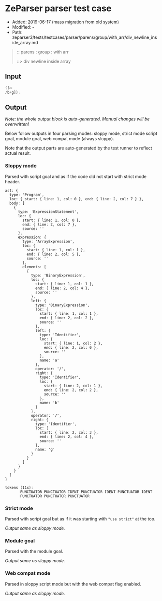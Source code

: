 # ZeParser parser test case

- Added: 2019-06-17 (mass migration from old system)
- Modified: -
- Path: zeparser3/tests/testcases/parser/parens/group/with_arr/div_newline_inside_array.md

> :: parens : group : with arr
>
> ::> div newline inside array

## Input

`````js
([a 
/b/g]);
`````

## Output

_Note: the whole output block is auto-generated. Manual changes will be overwritten!_

Below follow outputs in four parsing modes: sloppy mode, strict mode script goal, module goal, web compat mode (always sloppy).

Note that the output parts are auto-generated by the test runner to reflect actual result.

### Sloppy mode

Parsed with script goal and as if the code did not start with strict mode header.

`````
ast: {
  type: 'Program',
  loc: { start: { line: 1, col: 0 }, end: { line: 2, col: 7 } },
  body: [
    {
      type: 'ExpressionStatement',
      loc: {
        start: { line: 1, col: 0 },
        end: { line: 2, col: 7 },
        source: ''
      },
      expression: {
        type: 'ArrayExpression',
        loc: {
          start: { line: 1, col: 1 },
          end: { line: 2, col: 5 },
          source: ''
        },
        elements: [
          {
            type: 'BinaryExpression',
            loc: {
              start: { line: 1, col: 1 },
              end: { line: 2, col: 4 },
              source: ''
            },
            left: {
              type: 'BinaryExpression',
              loc: {
                start: { line: 1, col: 1 },
                end: { line: 2, col: 2 },
                source: ''
              },
              left: {
                type: 'Identifier',
                loc: {
                  start: { line: 1, col: 2 },
                  end: { line: 2, col: 0 },
                  source: ''
                },
                name: 'a'
              },
              operator: '/',
              right: {
                type: 'Identifier',
                loc: {
                  start: { line: 2, col: 1 },
                  end: { line: 2, col: 2 },
                  source: ''
                },
                name: 'b'
              }
            },
            operator: '/',
            right: {
              type: 'Identifier',
              loc: {
                start: { line: 2, col: 3 },
                end: { line: 2, col: 4 },
                source: ''
              },
              name: 'g'
            }
          }
        ]
      }
    }
  ]
}

tokens (11x):
       PUNCTUATOR PUNCTUATOR IDENT PUNCTUATOR IDENT PUNCTUATOR IDENT
       PUNCTUATOR PUNCTUATOR PUNCTUATOR
`````

### Strict mode

Parsed with script goal but as if it was starting with `"use strict"` at the top.

_Output same as sloppy mode._

### Module goal

Parsed with the module goal.

_Output same as sloppy mode._

### Web compat mode

Parsed in sloppy script mode but with the web compat flag enabled.

_Output same as sloppy mode._
